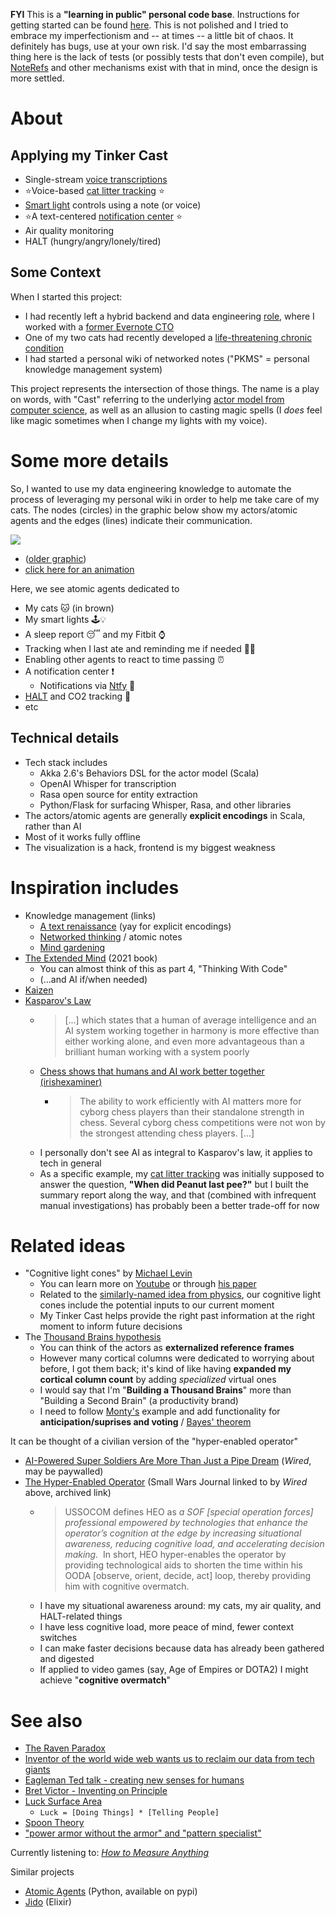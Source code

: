 **FYI** This is a **"learning in public" personal code base**. Instructions for getting started can be found [here](https://github.com/micseydel/tinker-starter-vault/). This is not polished and I tried to embrace my imperfectionism and -- at times -- a little bit of chaos. It definitely has bugs, use at your own risk. I'd say the most embarrassing thing here is the lack of tests (or possibly tests that don't even compile), but [NoteRefs](https://github.com/micseydel/tinker-casting/blob/main/src/main/scala/me/micseydel/vault/persistence/VaultRef.scala) and other mechanisms exist with that in mind, once the design is more settled.

# About

## Applying my Tinker Cast

- Single-stream [voice transcriptions](documentation/Applications%20of%20my%20Tinker%20Cast%20-%20voice%20transcriptions.md)
- ⭐️Voice-based [cat litter tracking](documentation/Applications%20of%20my%20Tinker%20Cast%20-%20cat%20litter%20tracking.md) ⭐️
- [Smart light](documentation/Applications%20of%20my%20Tinker%20Cast%20-%20smart%20lights%20control.md) controls using a note (or voice)
- ⭐️A text-centered [notification center](documentation/Applications%20of%20my%20Tinker%20Cast%20-%20notification%20center.md) ⭐️
- Air quality monitoring
- HALT (hungry/angry/lonely/tired)

## Some Context

When I started this project:
- I had recently left a hybrid backend and data engineering [role](https://techblog.livongo.com/etl-from-mongo-to-redshift/), where I worked with a [former Evernote CTO](https://hackernoon.com/livongos-cto-dave-engberg-on-servant-leadership-communicating-with-executive-peers-more-620a2a92b203)
- One of my two cats had recently developed a [life-threatening chronic condition](https://vcahospitals.com/know-your-pet/feline-idiopathic-cystitis)
- I had started a personal wiki of networked notes ("PKMS" = personal knowledge management system)

This project represents the intersection of those things. The name is a play on words, with "Cast" referring to the underlying [actor model from computer science](https://en.wikipedia.org/wiki/Actor_model), as well as an allusion to casting magic spells (I _does_ feel like magic sometimes when I change my lights with my voice).

# Some more details

So, I wanted to use my data engineering knowledge to automate the process of leveraging my personal wiki in order to help me take care of my cats. The nodes (circles) in the graphic below show my actors/atomic agents and the edges (lines) indicate their communication.

![](https://i.imgur.com/on94H7Y.png)
- ([older graphic](https://i.imgur.com/ErAay7m.png))
- [click here for an animation](https://imgur.com/a/extended-mind-visualization-2024-10-20-Hygmvkq)

Here, we see atomic agents dedicated to
- My cats 🐱 (in brown)
- My smart lights 🕹️💡
- A sleep report 😴 and my Fitbit ⌚️
- Tracking when I last ate and reminding me if needed 🫢🥗
- Enabling other agents to react to time passing ⏰
- A notification center ❗️
  - Notifications via [Ntfy](https://ntfy.sh/) 📧
- [HALT](https://health.clevelandclinic.org/halt-hungry-angry-lonely-tired) and CO2 tracking 🛑
- etc

## Technical details

- Tech stack includes
  - Akka 2.6's Behaviors DSL for the actor model (Scala)
  - OpenAI Whisper for transcription
  - Rasa open source for entity extraction
  - Python/Flask for surfacing Whisper, Rasa, and other libraries
- The actors/atomic agents are generally **explicit encodings** in Scala, rather than AI
- Most of it works fully offline
- The visualization is a hack, frontend is my biggest weakness

# Inspiration includes

- Knowledge management (links)
  - [A text renaissance](https://www.mentalnodes.com/a-text-renaissance) (yay for explicit encodings)
  - [Networked thinking](https://www.appsntips.com/what-is-networked-thinking/) / atomic notes
  - [Mind gardening](https://www.refinery29.com/en-us/2022/04/10953988/mind-gardening-organize-thoughts-increase-productivity)
- [The Extended Mind](https://anniemurphypaul.com/books/the-extended-mind/) (2021 book)
  - You can almost think of this as part 4, "Thinking With Code"
  - (...and AI if/when needed)
- [Kaizen](https://en.wikipedia.org/wiki/Kaizen)
- [Kasparov's Law](https://news.northeastern.edu/2024/06/17/garry-kasparov-chess-humans-ai/)
  - > \[...] which states that a human of average intelligence and an AI system working together in harmony is more effective than either working alone, and even more advantageous than a brilliant human working with a system poorly
  - [Chess shows that humans and AI work better together (irishexaminer)](https://www.irishexaminer.com/opinion/commentanalysis/arid-30975938.html)
    - > The ability to work efficiently with AI matters more for cyborg chess players than their standalone strength in chess. Several cyborg chess competitions were not won by the strongest attending chess players. \[...]
  - I personally don't see AI as integral to Kasparov's law, it applies to tech in general
  - As a specific example, my [cat litter tracking](documentation/Applications%20of%20my%20Tinker%20Cast%20-%20cat%20litter%20tracking.md) was initially supposed to answer the question, **"When did Peanut last pee?"** but I built the summary report along the way, and that (combined with infrequent manual investigations) has probably been a better trade-off for now 

# Related ideas

- "Cognitive light cones" by [Michael Levin](https://www.youtube.com/watch?v=WLHO39qvcO4)
  - You can learn more on [Youtube](https://www.youtube.com/watch?v=YnObwxJZpZc) or through [his paper](https://www.frontiersin.org/journals/psychology/articles/10.3389/fpsyg.2019.02688/full)
  - Related to the [similarly-named idea from physics](https://en.wikipedia.org/wiki/Light_cone), our cognitive light cones include the potential inputs to our current moment
  - My Tinker Cast helps provide the right past information at the right moment to inform future decisions
- The [Thousand Brains hypothesis](https://www.numenta.com/resources/books/a-thousand-brains-by-jeff-hawkins/)
  - You can think of the actors as **externalized reference frames**
  - However many cortical columns were dedicated to worrying about before, I got them back; it's kind of like having **expanded my cortical column count** by adding _specialized_ virtual ones
  - I would say that I'm "**Building a Thousand Brains**" more than "Building a Second Brain" (a productivity brand)
  - I need to follow [Monty's](https://github.com/thousandbrainsproject/tbp.monty) example and add functionality for **anticipation/suprises and voting** / [Bayes' theorem](https://en.wikipedia.org/wiki/Bayes%27_theorem)

It can be thought of a civilian version of the "hyper-enabled operator"
- [AI-Powered Super Soldiers Are More Than Just a Pipe Dream](https://www.wired.com/story/us-military-hyper-enabled-operator/) (_Wired_, may be paywalled)
- [The Hyper-Enabled Operator](https://web.archive.org/web/20241103233351/https://smallwarsjournal.com/jrnl/art/hyper-enabled-operator) (Small Wars Journal linked to by _Wired_ above, archived link)
  - > USSOCOM defines HEO as _a SOF \[special operation forces] professional empowered by technologies that enhance the operator’s cognition at the edge by increasing situational awareness, reducing cognitive load, and accelerating decision making._  In short, HEO hyper-enables the operator by providing technological aids to shorten the time within his OODA \[observe, orient, decide, act] loop, thereby providing him with cognitive overmatch.
  - I have my situational awareness around: my cats, my air quality, and HALT-related things
  - I have less cognitive load, more peace of mind, fewer context switches
  - I can make faster decisions because data has already been gathered and digested
  - If applied to video games (say, Age of Empires or DOTA2) I might achieve "**cognitive overmatch**"

# See also

- [The Raven Paradox](https://en.wikipedia.org/wiki/Raven_paradox)
- [Inventor of the world wide web wants us to reclaim our data from tech giants](https://www.cnn.com/2022/12/16/tech/tim-berners-lee-inrupt-spc-intl/index.html)
- [Eagleman Ted talk - creating new senses for humans](https://eagleman.com/latest/eaglemanted/)
- [Bret Victor - Inventing on Principle](https://www.youtube.com/watch?v=PUv66718DII) 
- [Luck Surface Area](https://github.com/readme/guides/publishing-your-work)
  - `Luck = [Doing Things] * [Telling People]`
- [Spoon Theory](https://www.webmd.com/multiple-sclerosis/features/spoon-theory)
- ["power armor without the armor" and "pattern specialist"](https://docs.google.com/document/d/1_OO7evm907wyO7ledSL-obxrLvQ6XzpkuTcRqJAhZV4/edit?tab=t.0) 

Currently listening to: [_How to Measure Anything_](https://www.audible.com/pd/How-to-Measure-Anything-Audiobook/B005MZW54M?qid=1739746410&sr=1-1&ref_pageloadid=not_applicable&pf_rd_p=83218cca-c308-412f-bfcf-90198b687a2f&pf_rd_r=FQVPYG99FJGBFJ7S4B06&plink=wcyet2e2Xy6Jpnx6&pageLoadId=zqvfstnVJ4airW5j&creativeId=0d6f6720-f41c-457e-a42b-8c8dceb62f2c&ref=a_search_c3_lProduct_1_1)

Similar projects
- [Atomic Agents](https://github.com/BrainBlend-AI/atomic-agents) (Python, available on pypi)
- [Jido](https://elixirforum.com/t/jido-a-sdk-for-building-autonomous-agent-systems/68418/5) (Elixir)
